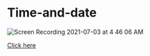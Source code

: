 # Time-and-date
![Screen Recording 2021-07-03 at 4 46 06 AM](https://user-images.githubusercontent.com/83928646/124350342-d2fa8c00-dbb9-11eb-95da-1a2039b3eb51.gif)

[Click here](https://yafet-segid.github.io/Time-and-date/)
